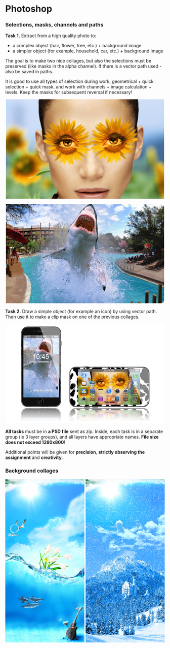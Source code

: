Photoshop
=========

### Selections, masks, channels and paths

**Task 1.** Extract from a high quality photo to:
   * a complex object (hair, flower, tree, etc.) + background image
   * a simpler object (for example, household, car, etc.) + background image

The goal is to make two nice collages, but also the selections must be preserved (like masks in the alpha channel). If there is a vector path used - also be saved in paths.

It is good to use all types of selection during work, geometrical + quick selection + quick mask, and work with channels + image calculation + levels. Keep the masks for subsequent reversal if necessary!

<p align="center"><img width=500px src="https://github.com/Termininja/TelerikAcademy/blob/master/PS/images/collage%201.jpg" /></p>

<p align="center"><img width=500px src="https://github.com/Termininja/TelerikAcademy/blob/master/PS/images/collage%202.jpg" /></p>

**Task 2.** Draw a simple object (for example an icon) by using vector path. Then use it to make a clip mask on one of the previous collages.

<p align="center"><img width=500px src="https://github.com/Termininja/TelerikAcademy/blob/master/PS/images/iPhone.jpg" /></p>

**All tasks** must be in **a PSD file** sent as zip. Inside, each task is in a separate group (ie 3 layer groups), and all layers have appropriate names. **File size does not exceed 1280x800**!

Additional points will be given for **precision**, **strictly observing the assignment** and **creativity**.

### Background collages

<p align="center">
<img width="250" src="https://github.com/Termininja/TelerikAcademy/blob/master/PS/images/background%201.jpg" />
<img width="250" src="https://github.com/Termininja/TelerikAcademy/blob/master/PS/images/background%202.jpg" />
</p>
